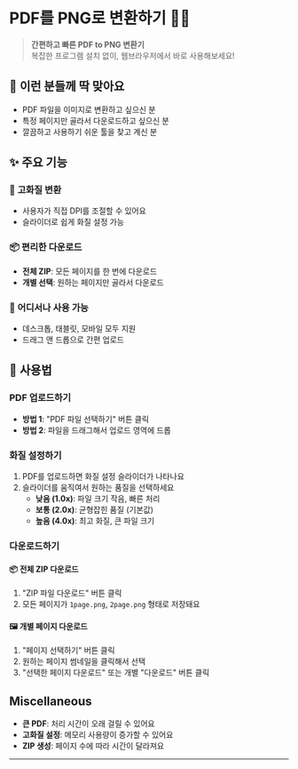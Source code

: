 # PDF를 PNG로 변환하기 📄✨

> **간편하고 빠른 PDF to PNG 변환기**  
> 복잡한 프로그램 설치 없이, 웹브라우저에서 바로 사용해보세요!

## 🚀 이런 분들께 딱 맞아요

- PDF 파일을 이미지로 변환하고 싶으신 분
- 특정 페이지만 골라서 다운로드하고 싶으신 분  
- 깔끔하고 사용하기 쉬운 툴을 찾고 계신 분

## ✨ 주요 기능

### 🔄 **고화질 변환**
- 사용자가 직접 DPI를 조절할 수 있어요
- 슬라이더로 쉽게 화질 설정 가능

### 📦 **편리한 다운로드**
- **전체 ZIP**: 모든 페이지를 한 번에 다운로드
- **개별 선택**: 원하는 페이지만 골라서 다운로드

### 📱 **어디서나 사용 가능**
- 데스크톱, 태블릿, 모바일 모두 지원
- 드래그 앤 드롭으로 간편 업로드


## 📖 사용법

### PDF 업로드하기
- **방법 1**: "PDF 파일 선택하기" 버튼 클릭
- **방법 2**: 파일을 드래그해서 업로드 영역에 드롭

### 화질 설정하기
1. PDF를 업로드하면 화질 설정 슬라이더가 나타나요
2. 슬라이더를 움직여서 원하는 품질을 선택하세요
   - **낮음 (1.0x)**: 파일 크기 작음, 빠른 처리
   - **보통 (2.0x)**: 균형잡힌 품질 (기본값)
   - **높음 (4.0x)**: 최고 화질, 큰 파일 크기

### 다운로드하기

#### 📦 전체 ZIP 다운로드
1. "ZIP 파일 다운로드" 버튼 클릭
2. 모든 페이지가 `1page.png`, `2page.png` 형태로 저장돼요

#### 🖼️ 개별 페이지 다운로드  
1. "페이지 선택하기" 버튼 클릭
2. 원하는 페이지 썸네일을 클릭해서 선택
3. "선택한 페이지 다운로드" 또는 개별 "다운로드" 버튼 클릭

## Miscellaneous

- **큰 PDF**: 처리 시간이 오래 걸릴 수 있어요
- **고화질 설정**: 메모리 사용량이 증가할 수 있어요
- **ZIP 생성**: 페이지 수에 따라 시간이 달라져요

---